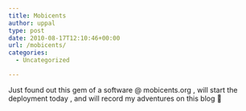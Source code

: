 ```yaml
---
title: Mobicents
author: uppal
type: post
date: 2010-08-17T12:10:46+00:00
url: /mobicents/
categories:
  - Uncategorized

---
```

Just found out this gem of a software @ mobicents.org , will start the deployment today , and will record my adventures on this blog 🙂

<!-- AdSense Now! Lite: PreFiltered - NoAds [ WP is not in the loop. ] -->